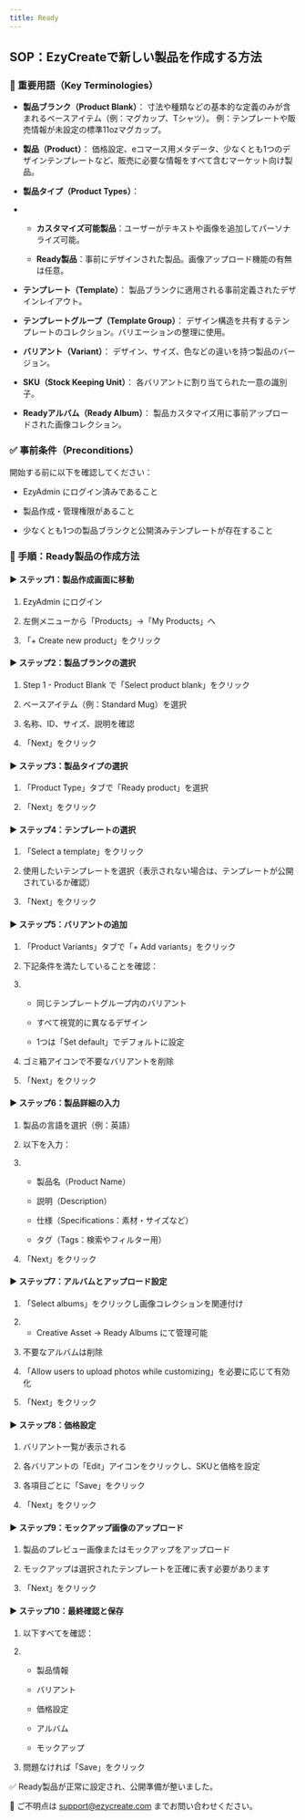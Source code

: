 ```yaml
---
title: Ready
---
```

## **SOP：EzyCreateで新しい製品を作成する方法**



### **📘 重要用語（Key Terminologies）**

* **製品ブランク（Product Blank）**：
   寸法や種類などの基本的な定義のみが含まれるベースアイテム（例：マグカップ、Tシャツ）。
   例：テンプレートや販売情報が未設定の標準11ozマグカップ。


* **製品（Product）**：
   価格設定、eコマース用メタデータ、少なくとも1つのデザインテンプレートなど、販売に必要な情報をすべて含むマーケット向け製品。


* **製品タイプ（Product Types）**：


* * **カスタマイズ可能製品**：ユーザーがテキストや画像を追加してパーソナライズ可能。



  * **Ready製品**：事前にデザインされた製品。画像アップロード機能の有無は任意。


* **テンプレート（Template）**：
   製品ブランクに適用される事前定義されたデザインレイアウト。


* **テンプレートグループ（Template Group）**：
   デザイン構造を共有するテンプレートのコレクション。バリエーションの整理に使用。


* **バリアント（Variant）**：
   デザイン、サイズ、色などの違いを持つ製品のバージョン。


* **SKU（Stock Keeping Unit）**：
   各バリアントに割り当てられた一意の識別子。


* **Readyアルバム（Ready Album）**：
   製品カスタマイズ用に事前アップロードされた画像コレクション。







### **✅ 事前条件（Preconditions）**

開始する前に以下を確認してください：

* EzyAdmin にログイン済みであること


* 製品作成・管理権限があること


* 少なくとも1つの製品ブランクと公開済みテンプレートが存在すること







### **🧭 手順：Ready製品の作成方法**

#### **▶ ステップ1：製品作成画面に移動**

1. EzyAdmin にログイン


2. 左側メニューから「Products」→「My Products」へ


3. 「+ Create new product」をクリック







#### **▶ ステップ2：製品ブランクの選択**

1. Step 1 - Product Blank で「Select product blank」をクリック


2. ベースアイテム（例：Standard Mug）を選択


3. 名称、ID、サイズ、説明を確認


4. 「Next」をクリック







#### **▶ ステップ3：製品タイプの選択**

1. 「Product Type」タブで「Ready product」を選択


2. 「Next」をクリック







#### **▶ ステップ4：テンプレートの選択**

1. 「Select a template」をクリック


2. 使用したいテンプレートを選択（表示されない場合は、テンプレートが公開されているか確認）


3. 「Next」をクリック







#### **▶ ステップ5：バリアントの追加**

1. 「Product Variants」タブで「+ Add variants」をクリック


2. 下記条件を満たしていることを確認：


3. * 同じテンプレートグループ内のバリアント



   * すべて視覚的に異なるデザイン



   * 1つは「Set default」でデフォルトに設定


4. ゴミ箱アイコンで不要なバリアントを削除


5. 「Next」をクリック







#### **▶ ステップ6：製品詳細の入力**

1. 製品の言語を選択（例：英語）


2. 以下を入力：


3. * 製品名（Product Name）



   * 説明（Description）



   * 仕様（Specifications：素材・サイズなど）



   * タグ（Tags：検索やフィルター用）


4. 「Next」をクリック







#### **▶ ステップ7：アルバムとアップロード設定**

1. 「Select albums」をクリックし画像コレクションを関連付け


2. * Creative Asset → Ready Albums にて管理可能


3. 不要なアルバムは削除


4. 「Allow users to upload photos while customizing」を必要に応じて有効化


5. 「Next」をクリック







#### **▶ ステップ8：価格設定**

1. バリアント一覧が表示される


2. 各バリアントの「Edit」アイコンをクリックし、SKUと価格を設定


3. 各項目ごとに「Save」をクリック


4. 「Next」をクリック







#### **▶ ステップ9：モックアップ画像のアップロード**

1. 製品のプレビュー画像またはモックアップをアップロード


2. モックアップは選択されたテンプレートを正確に表す必要があります


3. 「Next」をクリック







#### **▶ ステップ10：最終確認と保存**

1. 以下すべてを確認：


2. * 製品情報



   * バリアント



   * 価格設定



   * アルバム



   * モックアップ


3. 問題なければ「Save」をクリック



✅ Ready製品が正常に設定され、公開準備が整いました。


 💬 ご不明点は support@ezycreate.com までお問い合わせください。
